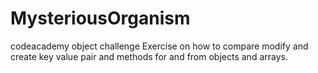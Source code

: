 # MysteriousOrganism
codeacademy object challenge
Exercise on how to compare modify and create key value pair and methods for and from objects and arrays.

